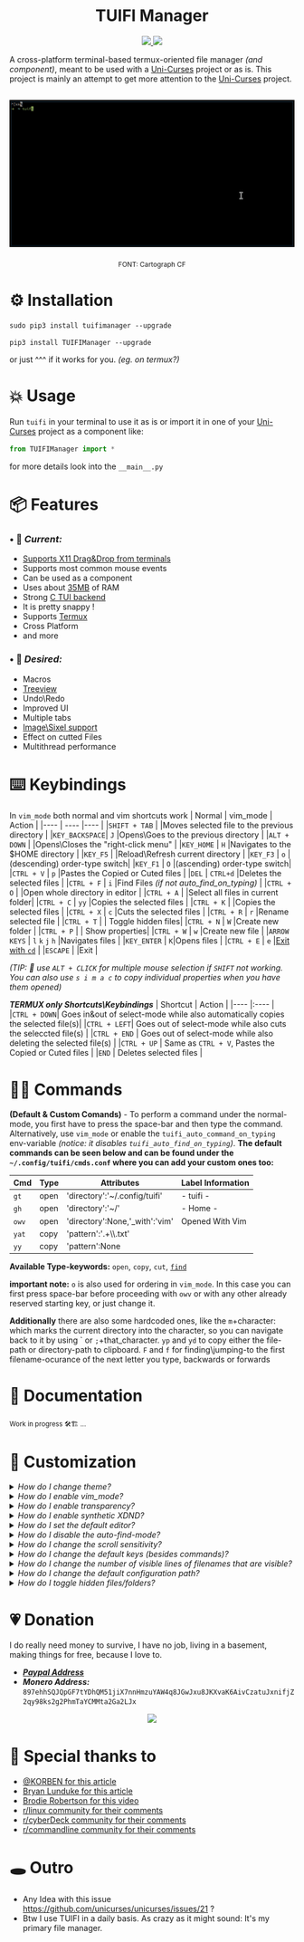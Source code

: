 

<div align="center">
<h1>TUIFI Manager</h1>
<p>
    <a href="https://github.com/GiorgosXou/TUIFIManager/pulse">
      <img src="https://img.shields.io/github/last-commit/GiorgosXou/TUIFIManager?color=%4dc71f&label=Last%20Commit&logo=github&style=flat-square"/>
    </a>
    <a href="https://github.com/GiorgosXou/TUIFIManager/blob/master/LICENSE">
      <img src="https://img.shields.io/github/license/GiorgosXou/TUIFIManager?label=License&logo=GNU&style=flat-square"/>
	</a>
</p>
</div>

A cross-platform terminal-based termux-oriented file manager *(and component)*, meant to be used with a [Uni-Curses](https://github.com/unicurses/unicurses) project or as is. This project is mainly an attempt to get more attention to the [Uni-Curses](https://github.com/unicurses/unicurses) project. 

##
<div align="center">
<p>
<img src="./Peek.gif">
</p>
<p>
<sub>FONT: Cartograph CF</sub>
</p>
</div>


# ⚙️ Installation
```terminal
sudo pip3 install tuifimanager --upgrade
```
```terminal
pip3 install TUIFIManager --upgrade
```
or just ^^^ if it works for you. *(eg. on termux?)*


# 💥 Usage
Run `tuifi` in your terminal to use it as is or import it in one of your [Uni-Curses](https://github.com/unicurses/unicurses) project as a component like:
```python
from TUIFIManager import *
```
for more details look into the `__main__.py`


# 📦 Features 
### • 📌 *Current:*
- [Supports X11 Drag&Drop from terminals](#-customization 'set `tuifi_synth_dnd` enviroment variable to `True`. `pip install requests pynput PySide6 python-xlib`...')
- Supports most common mouse events 
- Can be used as a component
- Uses about [35MB](## '80mb with synthetic xdnd, python... :P') of RAM
- Strong [C TUI backend](https://github.com/unicurses/unicurses 'Via Uni-Curses, a NCurses\\PDCurses wrapper')
- It is pretty snappy ! <!-- Kinda lol -->
- Supports [Termux](https://github.com/termux) 
- Cross Platform 
- and more

### • 🔮 *Desired:*
- Macros
- [Treeview](## 'Via a `WindowPad`')
- Undo\Redo
- Improved UI
- Multiple tabs
- [Image\Sixel support](https://github.com/GiorgosXou/TUIFIManager/issues/86#issuecomment-2016846146)
- Effect on cutted Files
- Multithread performance

# ⌨️ Keybindings
In `vim_mode` both normal and vim shortcuts work 
| Normal      | vim_mode | Action                                        |
|----         | ---- |----                                          |
|`SHIFT + TAB`  |   |Moves selected file to the previous directory |
|`KEY_BACKSPACE`| `J` |Opens\Goes to the previous directory          |
|`ALT + DOWN`   |   |Opens\Closes the "right-click menu"           |
|`KEY_HOME`     | `H`  |Navigates to the $HOME directory              |
|`KEY_F5`       |   |Reload\Refresh current directory              |
|`KEY_F3`       | `o`  |(descending) order-type switch|
|`KEY_F1`       | `O`  |(ascending) order-type switch|
|`CTRL + V`     | `p` |Pastes the Copied or Cuted files              |
|`DEL`          | `CTRL+d`  |Deletes the selected files                    |
|`CTRL + F`     | `i`  |Find Files *(if not auto_find_on_typing)*     |
|`CTRL + O`     |   |Open whole directory in editor                |
|`CTRL + A`     |  |Select all files in current folder|
|`CTRL + C`     | `yy`  |Copies the selected files                     |
|`CTRL + K`     |   |Copies the selected files                     |
|`CTRL + X`     | `c`  |Cuts the selected files                       |
|`CTRL + R`     | `r` |Rename selected file                          | 
|`CTRL + T`     | | Toggle hidden files|
|`CTRL + N`     | `W` |Create new folder                             |
|`CTRL + P`     | | Show properties|
|`CTRL + W`     | `w` |Create new file                               |
|`ARROW KEYS`   | `l` `k` `j` `h`  |Navigates files                               |
|`KEY_ENTER`    | `K`|Opens files                                   |
|`CTRL + E`     | `e` |[Exit with `cd`](https://github.com/GiorgosXou/TUIFIManager/tree/master/etc)                                  |
|`ESCAPE`       |   |Exit                                          |

**(*TIP:** 🐁 use `ALT + CLICK` for multiple mouse selection if `SHIFT` not working. You can also use `s i m a c` to copy individual properties when you have them opened)*

***TERMUX only Shortcuts\Keybindings***
| Shortcut    | Action                                                                         |
|----         |:----                                                                           |
|`CTRL + DOWN`| Goes in&out of select-mode while also automatically copies the selected file(s)|
|`CTRL + LEFT`| Goes out of select-mode while also cuts the seleccted file(s)                  |
|`CTRL + END` | Goes out of select-mode while also deleting the selected file(s)               |
|`CTRL + UP`  | Same as `CTRL + V`, Pastes the Copied or Cuted files                           |
|`END`        | Deletes selected files                                                         |


# 👨‍💻 Commands
**(Default & Custom Comands)** - To perform a command under the normal-mode, you first have to press the space-bar and then type the command. Alternatively, use `vim_mode` or enable the `tuifi_auto_command_on_typing` env-variable *(notice: it disables `tuifi_auto_find_on_typing`)*. **The default commands can be seen below and can be found under the `~/.config/tuifi/cmds.conf` where you can add your custom ones too:**

| Cmd | Type | Attributes | Label Information|
|---|---|---|---|
|`gt` | open | 'directory':'~/.config/tuifi'           | - tuifi -|
|`gh` | open | 'directory':'~/'                        | - Home -|
|`owv` | open | 'directory':None,'\_with':'vim'         |Opened With Vim|
|`yat` | copy | 'pattern':'.+\\\\.txt'                     ||
|`yy` | copy | 'pattern':None                          ||

**Available Type-keywords:** `open`, `copy`, `cut`, [`find`](## 'Attributes: `filename`')

**important note:** `o` is also used for ordering in `vim_mode`. In this case you can first press space-bar before proceeding with `owv` or with any other already reserved starting key, or just change it. 

**Additionally** there are also some hardcoded ones, like the `m`+character: which marks the current directory into the character, so you can navigate back to it by using \` or `;`+that_character. `yp` and `yd` to copy either the file-path or directory-path to clipboard. `F` and `f` for finding\\jumping-to the first filename-ocurance of the next letter you type, backwards or forwards



# 📜 Documentation
<sub>Work in progress 🛠️🏗 ...</sub>


# 💭 Customization 
<details>
<summary><i>How do I change theme?</i></summary>

> You either [download](https://github.com/GiorgosXou/our-tuifi-themes) one or make your own based on this [how-to](https://github.com/GiorgosXou/our-tuifi-themes/blob/main/TUTORIAL.md). <!-- [.](https://github.com/GiorgosXou/TUIFIManager/issues/38) -->

</details>
<details>
<summary><i>How do I enable vim_mode?</i></summary>

> Set `tuifi_vim_mode` enviroment variable to `True`

</details>
<details>
<summary><i>How do I enable transparency?</i></summary>

> Set `tuitilities_default_background` enviroment variable to `True`

</details>
<details>
<summary><i>How do I enable synthetic XDND?</i></summary>

> set `tuifi_synth_dnd` enviroment variable to `True`. `pip install requests pynput PySide6 python-xlib`. Know it's expirimental! You'll need to adapt to it slightly, **use it as: Drag&drop + click afterwords where you want the file to be dropped.** [See also](https://github.com/GiorgosXou/TUIFIManager/discussions/92) and [this issue](https://github.com/GiorgosXou/TUIFIManager/issues/21)

</details>
<details>
<summary><i>How do I set the default editor?</i></summary>

> Set `tuifi_default_editor` enviroment variable to `vim` or whatever you prefer

</details>
<details>
<summary><i>How do I disable the auto-find-mode?</i></summary>

> You can just set `tuifi_auto_find_on_typing` enviroment variable to `False`

</details>
<details>
<summary><i>How do I change the scroll sensitivity?</i></summary>

> You can set either or both `tuifi_scroll_sensitivity`, `tuifi_ctrl_scroll_sensitivity` enviromental variables, to the disered number of characters per scroll action *(they default to 1 and 7)*

</details>
<details>
<summary><i>How do I change the default keys (besides commands)?</i></summary>

> This is not possible right now althought you could play around with the content of `toggle_vim_mode` function under `__init__.py`

</details>
<details>
<summary><i>How do I change the number of visible lines of filenames that are visible?</i></summary>

> You can set how mnay lines you want using `tuifi_visible_filename_lines` *(Defaults to 4)*

</details>
<details>
<summary><i>How do I change the default configuration path?</i></summary>

> Set `tuifi_config_path` enviroment variable to whatever you prefer most

</details>
<details>
<summary><i>How do I toggle hidden files/folders?</i></summary>

> You can either `CTRL + T` or set `tuifi_show_hidden` enviroment variable to `True`

</details>


# 💗 Donation
I do really need money to survive, I have no job, living in a basement, making things for free, because I love to.
- [***Paypal Address***](https://www.paypal.com/donate/?hosted_button_id=QNQN23M55EJVS)
- ***Monero Address:*** `897ehhSQJQpGF7tYDhQM51jiX7nnHmzuYAW4q8JGwJxu8JKXvaK6AivCzatuJxnifjZ2qy98ks2g2PhmTaYCMMta2Ga2LJx`

<div align="center">
<img src='./TUIFI.png'>
</div>


# 🫶 Special thanks to
- [@KORBEN for this article](https://korben.info/gestionnaire-fichiers-terminal-tuifimanager-multiplateforme-leger-personnalisable.html)
- [Bryan Lunduke for this article](https://lunduke.substack.com/p/tuifi-manager-a-file-manager-in-the)
- [Brodie Robertson for this video](https://youtu.be/9laxdMKTZLA)
- [r/linux community for their comments](https://www.reddit.com/r/linux/comments/zzf5rx)
- [r/cyberDeck community for their comments](https://www.reddit.com/r/cyberDeck/comments/zttur0)
- [r/commandline community for their comments](https://www.reddit.com/r/commandline/comments/zt30v9)

# 🕳️ Outro
- Any Idea with this issue https://github.com/unicurses/unicurses/issues/21 ?
- Btw I use TUIFI in a daily basis. As crazy as it might sound: It's my primary file manager.




